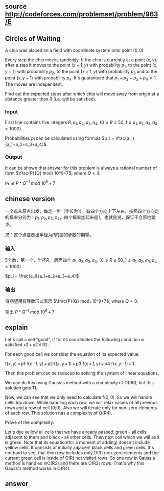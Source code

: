 
## source http://codeforces.com/problemset/problem/963/E

## Circles of Waiting

A chip was placed on a field with coordinate system onto point $(0, 0)$.

Every step the chip moves randomly. If the chip is currently at a point $(x, y)$, after a step it moves to the point $(x - 1, y)$ with probability $p_1$, to the point $(x, y - 1)$ with probability $p_2$, to the point $(x + 1, y)$ with probability $p_3$ and to the point $(x, y + 1)$ with probability $p_4$. It's guaranteed that $p_1 + p_2 + p_3 + p_4 = 1$. The moves are independent.

Find out the expected steps after which chip will move away from origin at a distance greater than $R$ (i.e.  will be satisfied).

### Input

First line contains five integers $R, a_1, a_2, a_3, a_4,\ (0 \leq R \leq 50, 1 \leq a_1, a_2, a_3, a_4 \leq 1000)$.

Probabilities $p_i$ can be calculated using formula $p_i = \frac{a_i}{a_1+a_2+a_3+a_4}$.

### Output

It can be shown that answer for this problem is always a rational number of form $\frac{P}{Q} mod\ 10^9+7$, where $Q \neq 0$.

Print $P*Q^{-1}\ mod\ 10^9 + 7$

## chinese version

一个点从原点出发，每走一步（步长为1），有四个方向上下左右，按照四个方向走的概率分别为：$p_1, p_2, p_3, p_4$，四个概率加起来是$1$，也就是说，保证不会原地踏步。

求：这个点要走出半径为$R$的圆的步数的期望。

### 输入

5个数，第一个，半径$R$， 后面四个 $a_1, a_2, a_3, a_4,\ (0 \leq R \leq 50, 1 \leq a_1, a_2, a_3, a_4 \leq 1000)$

$p_i = \frac{a_i}{a_1+a_2+a_3+a_4}$

### 输出

将期望用有理数形式表示 $\frac{P}{Q} mod\ 10^9+7$, where $Q \neq 0$.

输出 $P*Q^{-1}\ mod\ 10^9 + 7$

## explain

Let's call a sell "good", if for its coordinates the following condition is satisfied x2 + y2 ≤ R2.

For each good cell we consider the equation of its expected value:

f(x, y) = p1·f(x - 1, y) + p2·f(x, y + 1) + p3·f(x + 1, y) + p4·f(x, y - 1) + 1.

Then this problem can be reduced to solving the system of linear equations.

We can do this using Gauss's method with a complexity of O(R6), but this solution gets TL.

Now, we can see that we only need to calculate f(0, 0). So we will handle cells top down. While handling each row, we will relax values of all previous rows and a row of cell (0;0). Also we will iterate only for non-zero elements of each row. This solution has a complexity of O(R4).

Prove of the complexity:

Let's dye yellow all cells that we have already passed, green - all cells adjacent to them and black - all other cells. Then next cell which we will add is green. Note that its equation(for a moment of adding) doesn't include yellow cells. It consists of initially adjacent black cells and green cells. It's not hard to see, that then row includes only O(R) non-zero elements and the current green cell is inside of O(R) not visited rows. So one row in Gauss's method is handled inO(R2) and there are O(R2) rows. That's why this Gauss's method works in O(R4).



## answer

